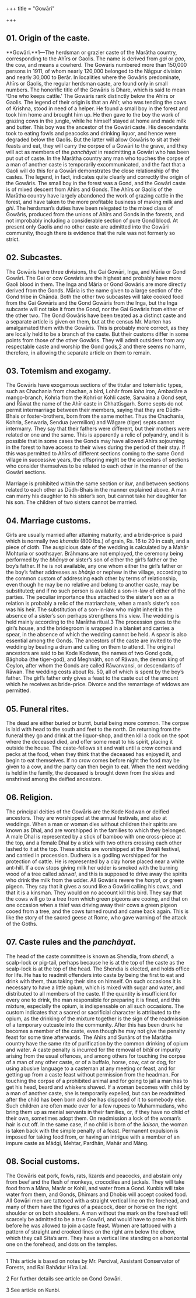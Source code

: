 +++
title = "Gowāri"

+++



## 01. Origin of the caste.



**Gowāri.**1—The herdsman or grazier caste of the Marātha country, corresponding to the Ahīrs or Gaolis. The name is derived from *gai* or *gao*, the cow, and means a cowherd. The Gowāris numbered more than 150,000 persons in 1911, of whom nearly 120,000 belonged to the Nāgpur division and nearly 30,000 to Berār. In localities where the Gowāris predominate, Ahīrs or Gaolis, the regular herdsman caste, are found only in small numbers. The honorific title of the Gowāris is Dhare, which is said to mean ‘One who keeps cattle.’ The Gowāris rank distinctly below the Ahīrs or Gaolis. The legend of their origin is that an Ahīr, who was tending the cows of Krishna, stood in need of a helper. He found a small boy in the forest and took him home and brought him up. He then gave to the boy the work of grazing cows in the jungle, while he himself stayed at home and made milk and butter. This boy was the ancestor of the Gowāri caste. His descendants took to eating fowls and peacocks and drinking liquor, and hence were degraded below the Gaolis. But the latter will allow Gowāris to sit at their feasts and eat, they will carry the corpse of a Gowāri to the grave, and they will act as members of the *panchāyat* in readmitting a Gowāri who has been put out of caste. In the Marātha country any man who touches the corpse of a man of another caste is temporarily excommunicated, and the fact that a Gaoli will do this for a Gowāri demonstrates the close relationship of the castes. The legend, in fact, indicates quite clearly and correctly the origin of the Gowāris. The small boy in the forest was a Gond, and the Gowāri caste is of mixed descent from Ahīrs and Gonds. The Ahīrs or Gaolis of the Marātha country have largely abandoned the work of grazing cattle in the forest, and have taken to the more profitable business of making milk and *ghī*. The herdsman’s duties have been relegated to the mixed class of Gowāris, produced from the unions of Ahīrs and Gonds in the forests, and not improbably including a considerable section of pure Gond blood. At present only Gaolis and no other caste are admitted into the Gowāri community, though there is evidence that the rule was not formerly so strict.





## 02. Subcastes.



The Gowāris have three divisions, the Gai Gowāri, Inga, and Māria or Gond Gowāri. The Gai or cow Gowāris are the highest and probably have more Gaoli blood in them. The Inga and Māria or Gond Gowāris are more directly derived from the Gonds. Māria is the name given to a large section of the Gond tribe in Chānda. Both the other two subcastes will take cooked food from the Gai Gowāris and the Gond Gowāris from the Inga, but the Inga subcaste will not take it from the Gond, nor the Gai Gowāris from either of the other two. The Gond Gowāris have been treated as a distinct caste and a separate article is given on them, but at the census Mr. Marten has amalgamated them with the Gowāris. This is probably more correct, as they are locally held to be a branch of the caste. But their customs differ in some points from those of the other Gowāris. They will admit outsiders from any respectable caste and worship the Gond gods,2 and there seems no harm, therefore, in allowing the separate article on them to remain.





## 03. Totemism and exogamy.



The Gowāris have exogamous sections of the titular and totemistic types, such as Chachania from chachan, a bird, Lohār from *loha* iron, Ambadāre a mango-branch, Kohria from the Kohri or Kohli caste, Sarwaina a Gond sept, and Rāwat the name of the Ahīr caste in Chhattīsgarh. Some septs do not permit intermarriage between their members, saying that they are Dūdh-Bhais or foster-brothers, born from the same mother. Thus the Chachania, Kohria, Senwaria, Sendua \(vermilion\) and Wāgare \(tiger\) septs cannot intermarry. They say that their fathers were different, but their mothers were related or one and the same. This is apparently a relic of polyandry, and it is possible that in some cases the Gonds may have allowed Ahīrs sojourning in the forest to have access to their wives during the period of their stay. If this was permitted to Ahīrs of different sections coming to the same Gond village in successive years, the offspring might be the ancestors of sections who consider themselves to be related to each other in the manner of the Gowāri sections.

Marriage is prohibited within the same section or *kur*, and between sections related to each other as Dūdh-Bhais in the manner explained above. A man can marry his daughter to his sister’s son, but cannot take her daughter for his son. The children of two sisters cannot be married.





## 04. Marriage customs.



Girls are usually married after attaining maturity, and a bride-price is paid which is normally two *khandis* \(800 lbs.\) of grain, Rs. 16 to 20 in cash, and a piece of cloth. The auspicious date of the wedding is calculated by a Mahār Mohturia or soothsayer. Brāhmans are not employed, the ceremony being performed by the *bhānya* or sister’s son of either the girl’s father or the boy’s father. If he is not available, any one whom either the girl’s father or the boy’s father addresses as *bhānja* or nephew in the village, according to the common custom of addressing each other by terms of relationship, even though he may be no relative and belong to another caste, may be substituted; and if no such person is available a son-in-law of either of the parties. The peculiar importance thus attached to the sister’s son as a relation is probably a relic of the matriarchate, when a man’s sister’s son was his heir. The substitution of a son-in-law who might inherit in the absence of a sister’s son perhaps strengthens this view. The wedding is held mainly according to the Marātha ritual.3 The procession goes to the girl’s house, and the bridegroom is wrapped in a blanket and carries a spear, in the absence of which the wedding cannot be held. A spear is also essential among the Gonds. The ancestors of the caste are invited to the wedding by beating a drum and calling on them to attend. The original ancestors are said to be Kode Kodwan, the names of two Gond gods, Bāghoba \(the tiger-god\), and Meghnāth, son of Rāwan, the demon king of Ceylon, after whom the Gonds are called Rāwanvansi, or descendants of Rāwan. The wedding costs about Rs. 50, all of which is spent by the boy’s father. The girl’s father only gives a feast to the caste out of the amount which he receives as bride-price. Divorce and the remarriage of widows are permitted. 





## 05. Funeral rites.



The dead are either buried or burnt, burial being more common. The corpse is laid with head to the south and feet to the north. On returning from the funeral they go and drink at the liquor-shop, and then kill a cock on the spot where the deceased died, and offer some meat to his spirit, placing it outside the house. The caste-fellows sit and wait until a crow comes and pecks at the food, when they think that the deceased has enjoyed it, and begin to eat themselves. If no crow comes before night the food may be given to a cow, and the party can then begin to eat. When the next wedding is held in the family, the deceased is brought down from the skies and enshrined among the deified ancestors.





## 06. Religion.



The principal deities of the Gowāris are the Kode Kodwan or deified ancestors. They are worshipped at the annual festivals, and also at weddings. When a man or woman dies without children their spirits are known as Dhal, and are worshipped in the families to which they belonged. A male Dhal is represented by a stick of bamboo with one cross-piece at the top, and a female Dhal by a stick with two others crossing each other lashed to it at the top. These sticks are worshipped at the Diwāli festival, and carried in procession. Dudhera is a godling worshipped for the protection of cattle. He is represented by a clay horse placed near a white ant-hill. If a cow stops giving milk her udder is smoked with the burning wood of a tree called *sānwal*, and this is supposed to drive away the spirits who drink the milk from the udder. All Gowāris revere the *haryal*, or green pigeon. They say that it gives a sound like a Gowāri calling his cows, and that it is a kinsman. They would on no account kill this bird. They say that the cows will go to a tree from which green pigeons are cooing, and that on one occasion when a thief was driving away their cows a green pigeon cooed from a tree, and the cows turned round and came back again. This is like the story of the sacred geese at Rome, who gave warning of the attack of the Goths.





## 07. Caste rules and the *panchāyat*.



The head of the caste committee is known as Shendia, from *shendi*, a scalp-lock or pig-tail, perhaps because he is at the top of the caste as the scalp-lock is at the top of the head. The Shendia is elected, and holds office for life. He has to readmit offenders into caste by being the first to eat and drink with them, thus taking their sins on himself. On such occasions it is necessary to have a little opium, which is mixed with sugar and water, and distributed to all members of the caste. If the quantity is insufficient for every one to drink, the man responsible for preparing it is fined, and this mixture, especially the opium, is indispensable on all such occasions. The custom indicates that a sacred or sacrificial character is attributed to the opium, as the drinking of the mixture together is the sign of the readmission of a temporary outcaste into the community. After this has been drunk he becomes a member of the caste, even though he may not give the penalty feast for some time afterwards. The Ahīrs and Sunārs of the Marātha country have the same rite of purification by the common drinking of opium and water. A caste penalty is incurred for the removal of *bitāl* or impurity arising from the usual offences, and among others for touching the corpse of a man of any other caste, or of a buffalo, horse, cow, cat or dog, for using abusive language to a casteman at any meeting or feast, and for getting up from a caste feast without permission from the headman. For touching the corpse of a prohibited animal and for going to jail a man has to get his head, beard and whiskers shaved. If a woman becomes with child by a man of another caste, she is temporarily expelled, but can be readmitted after the child has been born and she has disposed of it to somebody else. Such children are often made over for a few rupees to Muhammadans, who bring them up as menial servants in their families, or, if they have no child of their own, sometimes adopt them. On readmission a lock of the woman’s hair is cut off. In the same case, if no child is born of the *liaison*, the woman is taken back with the simple penalty of a feast. Permanent expulsion is imposed for taking food from, or having an intrigue with a member of an impure caste as Mādgi, Mehtar, Pardhān, Mahār and Māng.





## 08. Social customs.



The Gowāris eat pork, fowls, rats, lizards and peacocks, and abstain only from beef and the flesh of monkeys, crocodiles and jackals. They will take food from a Māna, Marār or Kohli, and water from a Gond. Kunbis will take water from them, and Gonds, Dhīmars and Dhobis will accept cooked food. All Gowāri men are tattooed with a straight vertical line on the forehead, and many of them have the figures of a peacock, deer or horse on the right shoulder or on both shoulders. A man without the mark on the forehead will scarcely be admitted to be a true Gowāri, and would have to prove his birth before he was allowed to join a caste feast. Women are tattooed with a pattern of straight and crooked lines on the right arm below the elbow, which they call Sīta’s arm. They have a vertical line standing on a horizontal one on the forehead, and dots on the temples. 





___________________

1 This article is based on notes by Mr. Percival, Assistant Conservator of Forests, and Rai Bahādur Hīra Lal.

2 For further details see article on Gond Gowāri.

3 See article on Kunbi.





